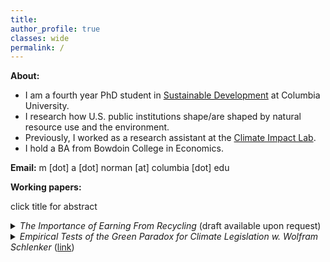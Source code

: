 ```yaml
---
title: 
author_profile: true
classes: wide
permalink: /
---
```

**About:**
- I am a fourth year PhD student in [Sustainable Development](https://www.sipa.columbia.edu/academics/programs/phd-sustainable-development) at Columbia University.
- I research how U.S. public institutions shape/are shaped by natural resource use and the environment.
- Previously, I worked as a research assistant at the [Climate Impact Lab](https://impactlab.org/).
- I hold a BA from Bowdoin College in Economics.

**Email:**  m [dot] a [dot] norman [at] columbia [dot] edu

**Working papers:**

click title for abstract
<details><summary> <em>The Importance of Earning From Recycling</em> (draft available upon request) </summary>
<HR WIDTH="70%">
<P style="max-width:70%">
Recycling—collecting discarded items and redeeming their scrap value—channels income to marginalized populations. This paper evaluates the impact of bottle bills, a policy that substantially increased the scrap value of beverage containers to a level comparable to aggregate food stamp benefits, on U.S. household food expenditures and birth outcomes. Bottle bills have a theoretically ambiguous impact on earnings from recycling. This paper (i) illustrates this ambiguity, (ii) documents that bottle bills do, in fact, raise earnings—boosting food expenditures by approximately 12% among low-income able-bodied households—and (iii) shows that recycling earnings are both economically significant and widespread. Bottle bill-induced income gains improve birth outcomes to a degree comparable to food stamps, a widely studied welfare program. Specifically, bottle bills reduce the incidence of low birth weight by 2.5% among mothers without a high school diploma—roughly one-quarter the effect of food stamps on recipients. This surprising comparability between a waste policy and a major welfare program reflects both the substantial aggregate scrap value generated by bottle bills and the different populations each policy reaches.

</P>
</details>
<details><summary> <em>Empirical Tests of the Green Paradox for Climate Legislation w. Wolfram Schlenker</em> (<a href="https://mayaanorman.github.io/docs/greenparadox.pdf">link</a>) </summary>
<HR WIDTH="70%">
<P style="max-width:70%">
The Green Paradox posits that fossil fuel markets respond to changing expectations about climate legislation, which limits future consumption, by shifting consumption to the present through lower present-day prices. We demonstrate that oil futures responded negatively to daily changes in the prediction market's expectations that the Waxman-Markey bill — the US climate bill discussed in 2009-2010 — would pass. This effect is consistent across various maturities as the proposed legislation would reset the entire price and consumption path, unlike temporary supply or demand shocks that phase out over time. The bill’s passage would have increased current global oil consumption by 2-4%. Furthermore, a strengthening of climate policy, as measured by monthly variations in media salience regarding climate policy over the last four decades, and two court rulings signaling limited future fossil fuel use, were associated with negative abnormal oil future returns. Taken together, our findings confirm that restricting future fossil fuel use will accelerate current-day consumption.
</P>
</details>






